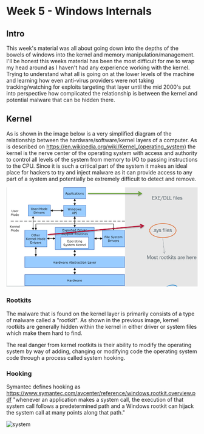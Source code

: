 # Week 5 - Windows Internals

## Intro

This week's material was all about going down into the depths of the bowels of windows into the kernel and memory manipulation/management.  I'll be honest this weeks material has been the most difficult for me to wrap my head around as I haven't had any experience working with the kernel.  Trying to understand what all is going on at the lower levels of the machine and learning how even anti-virus providers were not taking tracking/watching for exploits targeting that layer until the mid 2000's put into perspective how complicated the relationship is between the kernel and potential malware that can be hidden there.

## Kernel

As is shown in the image below is a very simplified diagram of the relationship between the hardware/software/kernel layers of a computer.  As is described on https://en.wikipedia.org/wiki/Kernel_(operating_system) the kernel is the nerve center of the operating system with access and authority to control all levels of the system from memory to I/O to passing instructions to the CPU.  Since it is such a critical part of the system it makes an ideal place for hackers to try and inject malware as it can provide access to any part of a system and potentially be extremely difficult to detect and remove.

<img src="kernel.PNG" alt="kernel" class="inline"/>

### Rootkits

The malware that is found on the kernel layer is primarily consists of a type of malware called a "rootkit".  As shown in the previous image, kernel rootkits are generally hidden within the kernel in either driver or system files which make them hard to find.

The real danger from kernel rootkits is their ability to modify the operating system by way of adding, changing or modifying code the operating system code through a process called system hooking.

### Hooking

Symantec defines hooking as https://www.symantec.com/avcenter/reference/windows.rootkit.overview.pdf "whenever an application makes a system call, the execution of that system call follows a predetermined path and a Windows rootkit can hijack the system call at many points along that path."

<img src="systemHook.PNG" alt="system" class="inline"/>
